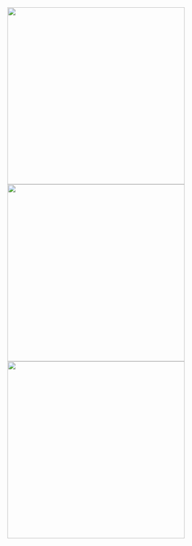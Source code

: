 <img src="https://github.com/EndermanPrints/Voron/main/V2/ledstrip_mount/screenshot_clip.jpg" width="400">
<img src="https://github.com/EndermanPrints/Voron/main/V2/ledstrip_mount/clip_1.jpg" width="400">
<img src="https://github.com/EndermanPrints/Voron/main/V2/ledstrip_mount/clip_2.jpg" width="400">

